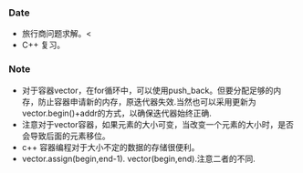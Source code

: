### Date
- 旅行商问题求解。< 
- C++ 复习。

### Note
- 对于容器vector，在for循环中，可以使用push_back。但要分配足够的内存，防止容器申请新的内存，原迭代器失效.当然也可以采用更新为vector.begin()+addr的方式，以确保迭代器始终正确.
- 注意对于vector容器，如果元素的大小可变，当改变一个元素的大小时，是否会导致后面的元素移位。
- c++ 容器编程对于大小不定的数据的存储很便利。
- vector.assign(begin,end-1). vector(begin,end).注意二者的不同.